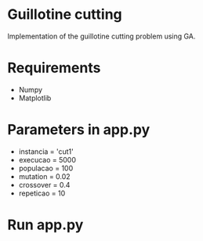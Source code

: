 # Guillotine cutting
Implementation of the guillotine cutting problem using GA. 

# Requirements
* Numpy
* Matplotlib

# Parameters in app.py
* instancia = 'cut1'
* execucao = 5000 
* populacao = 100
* mutation = 0.02
* crossover = 0.4
* repeticao = 10

# Run app.py
